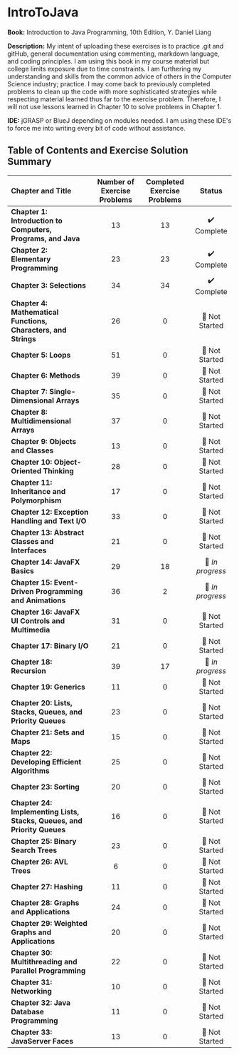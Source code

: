# IntroToJava
**Book:** Introduction to Java Programming, 10th Edition, Y. Daniel Liang

**Description:** My intent of uploading these exercises is to practice .git and gitHub, general documentation using commenting, markdown language, and coding principles. I am using this book in my course material but college limits exposure due to time constraints. I am furthering my understanding and skills from the common advice of others in the Computer Science industry; practice. I may come back to previously completed problems to clean up the code with more sophisticated strategies while respecting material learned thus far to the exercise problem. Therefore, I will not use lessons learned in Chapter 10 to solve problems in Chapter 1.

**IDE:** jGRASP or BlueJ depending on modules needed. I am using these IDE's to force me into writing every bit of code without assistance. 

## Table of Contents and Exercise Solution Summary

| Chapter and Title | Number of Exercise Problems | Completed Exercise Problems |     Status     |
| :---------------- | :-------------------------: | :--------------------: | :-----------------------------: |
|**Chapter 1: Introduction to Computers, Programs, and Java** | 13 | 13 | :heavy_check_mark: Complete |
|**Chapter 2: Elementary Programming** | 23 | 23 | :heavy_check_mark: Complete |
|**Chapter 3: Selections** | 34 | 34 | :heavy_check_mark: Complete |
|**Chapter 4: Mathematical Functions, Characters, and Strings** | 26 | 0 | :red_circle: Not Started |
|**Chapter 5: Loops** | 51 | 0 | :red_circle: Not Started |
|**Chapter 6: Methods** | 39 | 0 | :red_circle: Not Started |
|**Chapter 7: Single-Dimensional Arrays** | 35 | 0 | :red_circle: Not Started |
|**Chapter 8: Multidimensional Arrays** | 37 | 0 | :red_circle: Not Started |
|**Chapter 9: Objects and Classes** | 13 | 0 | :red_circle: Not Started |
|**Chapter 10: Object-Oriented Thinking** | 28 | 0 | :red_circle: Not Started |
|**Chapter 11: Inheritance and Polymorphism** | 17 | 0 | :red_circle: Not Started |
|**Chapter 12: Exception Handling and Text I/O** | 33 | 0 | :red_circle: Not Started |
|**Chapter 13: Abstract Classes and Interfaces** | 21 | 0 | :red_circle: Not Started |
|**Chapter 14: JavaFX Basics** | 29 | 18 | :large_blue_circle: *In progress* |
|**Chapter 15: Event-Driven Programming and Animations** | 36 | 2 | :large_blue_circle: *In progress* |
|**Chapter 16: JavaFX UI Controls and Multimedia** | 31 | 0 | :red_circle: Not Started |
|**Chapter 17: Binary I/O** | 21 | 0 | :red_circle: Not Started |
|**Chapter 18: Recursion** | 39 | 17 | :large_blue_circle: *In progress* |
|**Chapter 19: Generics** | 11 | 0 | :red_circle: Not Started |
|**Chapter 20: Lists, Stacks, Queues, and Priority Queues** | 23 | 0 | :red_circle: Not Started |
|**Chapter 21: Sets and Maps** | 15 | 0 | :red_circle: Not Started |
|**Chapter 22: Developing Efficient Algorithms** | 25 | 0 | :red_circle: Not Started |
|**Chapter 23: Sorting** | 20 | 0 | :red_circle: Not Started |
|**Chapter 24: Implementing Lists, Stacks, Queues, and Priority Queues** | 16 | 0 | :red_circle: Not Started |
|**Chapter 25: Binary Search Trees** | 23 | 0 | :red_circle: Not Started |
|**Chapter 26: AVL Trees** | 6 | 0 | :red_circle: Not Started |
|**Chapter 27: Hashing** | 11 | 0 | :red_circle: Not Started |
|**Chapter 28: Graphs and Applications** | 24 | 0 | :red_circle: Not Started |
|**Chapter 29: Weighted Graphs and Applications** | 20 | 0 | :red_circle: Not Started |
|**Chapter 30: Multithreading and Parallel Programming** | 22 | 0 | :red_circle: Not Started |
|**Chapter 31: Networking** | 10 | 0 | :red_circle: Not Started |
|**Chapter 32: Java Database Programming** | 11 | 0 | :red_circle: Not Started |
|**Chapter 33: JavaServer Faces** | 13 | 0 | :red_circle: Not Started |
